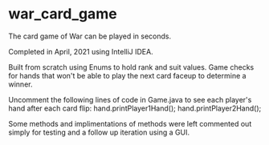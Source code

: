 # war_card_game
The card game of War can be played in seconds.
  
Completed in April, 2021 using IntelliJ IDEA.

Built from scratch using Enums to hold rank and suit values.
Game checks for hands that won't be able to play the next card faceup to determine a winner.

Uncomment the following lines of code in Game.java to see each player's hand after each card flip: 
hand.printPlayer1Hand();
hand.printPlayer2Hand();

Some methods and implimentations of methods were left commented out simply for testing and a follow up iteration using a GUI.

